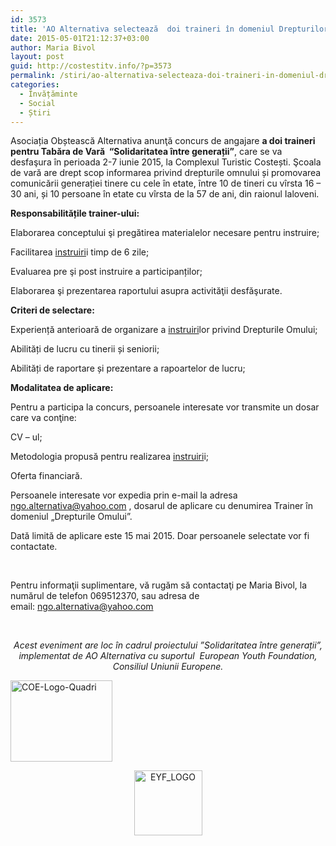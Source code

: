 ```yaml
---
id: 3573
title: 'AO Alternativa selectează  doi traineri în domeniul Drepturilor Omului'
date: 2015-05-01T21:12:37+03:00
author: Maria Bivol
layout: post
guid: http://costestitv.info/?p=3573
permalink: /stiri/ao-alternativa-selecteaza-doi-traineri-in-domeniul-drepturilor-omului/
categories:
  - Învățăminte
  - Social
  - Știri
---
```

Asociația Obștească Alternativa anunţă concurs de angajare **a doi traineri pentru Tabăra de Vară  “Solidaritatea între generații”**, care se va desfaşura în perioada 2-7 iunie 2015, la Complexul Turistic Costești. Şcoala de vară are drept scop informarea privind drepturile omnului și promovarea comunicării generației tinere cu cele în etate, între 10 de tineri cu vîrsta 16 &#8211; 30 ani, și 10 persoane în etate cu vîrsta de la 57 de ani, din raionul Ialoveni.

**Responsabilitățile trainer-ului:**

Elaborarea conceptului şi pregătirea materialelor necesare pentru instruire;

Facilitarea [instruiri](http://www.civic.md/instruiri.html)i timp de 6 zile;

Evaluarea pre şi post instruire a participanților;

Elaborarea şi prezentarea raportului asupra activităţii desfăşurate.

**Criteri de selectare:**

Experiență anterioară de organizare a [instruiri](http://www.civic.md/instruiri.html)lor privind Drepturile Omului;

Abilități de lucru cu tinerii și seniorii;

Abilități de raportare și prezentare a rapoartelor de lucru;

**Modalitatea de aplicare:**

Pentru a participa la concurs, persoanele interesate vor transmite un dosar care va conţine:

CV – ul;

Metodologia propusă pentru realizarea [instruiri](http://www.civic.md/instruiri.html)i;

Oferta financiară.

Persoanele interesate vor expedia prin e-mail la adresa <ngo.alternativa@yahoo.com> , dosarul de aplicare cu denumirea Trainer în domeniul „Drepturile Omului”.

Dată limită de aplicare este 15 mai 2015. Doar persoanele selectate vor fi contactate.

&nbsp;

Pentru informaţii suplimentare, vă rugăm să contactaţi pe Maria Bivol, la numărul de telefon 069512370, sau adresa de email: <ngo.alternativa@yahoo.com>

&nbsp;

<p style="text-align: center;">
  <em>Acest eveniment are loc în cadrul proiectului ”Solidaritatea între generații”, implementat de AO Alternativa cu suportul  European Youth Foundation, Consiliul Uniunii Europene.</em>
</p>

<p style="text-align: left;">
  <a href="/costestitv/wp-content/uploads//2015/05/COE-Logo-Quadri.png"><img class="alignleft  wp-image-3574" src="/costestitv/wp-content/uploads//2015/05/COE-Logo-Quadri.png" alt="COE-Logo-Quadri" width="163" height="130" srcset="/costestitv/wp-content/uploads//2015/05/COE-Logo-Quadri.png 300w, /costestitv/wp-content/uploads//2015/05/COE-Logo-Quadri.png 45w, /costestitv/wp-content/uploads//2015/05/COE-Logo-Quadri.png 354w" sizes="(max-width: 163px) 100vw, 163px" /></a>
</p>

<p style="text-align: center;">
  <a href="/costestitv/wp-content/uploads//2015/05/EYF_LOGO.png"><img class="  wp-image-3575 alignright" src="/costestitv/wp-content/uploads//2015/05/EYF_LOGO.png" alt="EYF_LOGO" width="109" height="104" srcset="/costestitv/wp-content/uploads//2015/05/EYF_LOGO.png 300w, /costestitv/wp-content/uploads//2015/05/EYF_LOGO.png 374w" sizes="(max-width: 109px) 100vw, 109px" /></a>
</p>